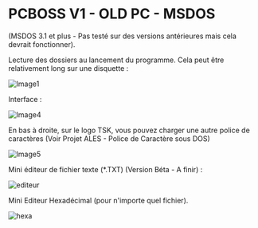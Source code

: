 # PCBOSS V1 - OLD PC - MSDOS 
(MSDOS 3.1 et plus - Pas testé sur des versions antérieures mais cela devrait fonctionner).


Lecture des dossiers au lancement du programme. Cela peut être relativement long sur une disquette : 

![Image1](https://user-images.githubusercontent.com/102222839/204313664-ee259731-fb18-4a81-bcbb-25e86e639738.jpg)

Interface :

![Image4](https://user-images.githubusercontent.com/102222839/204313687-d52c8c6e-90e0-431c-8655-7e2f9fa1ae76.jpg)

En bas à droite, sur le logo TSK, vous pouvez charger une autre police de caractères (Voir Projet ALES - Police de Caractère sous DOS)

![Image5](https://user-images.githubusercontent.com/102222839/204313690-b490561c-5fa6-4d23-8d57-aaa2c8d26155.jpg)


Mini éditeur de fichier texte (*.TXT) (Version Béta - A finir) : 


![editeur](https://user-images.githubusercontent.com/102222839/204313697-949b2f7f-a3d4-40a5-a037-33ad817d1093.jpg)

Mini Editeur Hexadécimal (pour n'importe quel fichier).

![hexa](https://user-images.githubusercontent.com/102222839/222380468-086e6573-5cc2-431d-8716-45ac6e3318f4.jpg)
